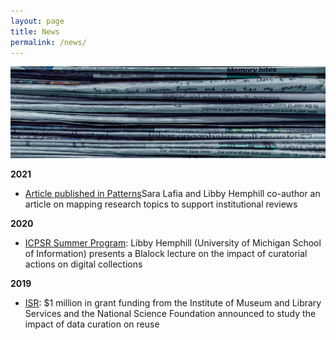 ```yaml
---
layout: page
title: News
permalink: /news/
---
```

![news](assets/news.jpg)

**2021**
* [Article published in Patterns](https://www.cell.com/patterns/fulltext/S2666-3899(21)00020-9#%20)Sara Lafia and Libby Hemphill co-author an article on mapping research topics to support institutional reviews

**2020**

* [ICPSR Summer Program](https://www.youtube.com/playlist?list=PLHvtizEj4DP9fwtKWGGqIz14z32u8vcSX): Libby Hemphill (University of Michigan School of Information) presents a Blalock lecture on the impact of curatorial actions on digital collections

**2019**

* [ISR](https://isr.umich.edu/news-events/news-releases/1-million-in-grant-funding-for-groundbreaking-research-on-data-curation/): $1 million in grant funding from the Institute of Museum and Library Services and the National Science Foundation announced to study the impact of data curation on reuse

[jekyll-organization]: https://github.com/jekyll
